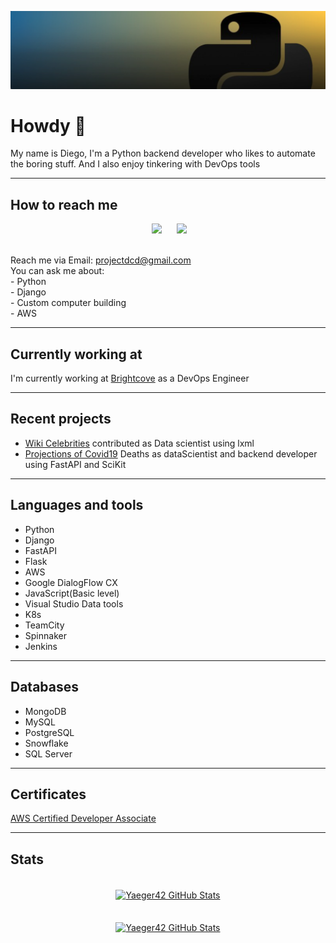 <a href="https://github.com/Yaeger42/projections"><img src="./assets/banner.png"></a>
<p align="center">

# Howdy 🤠 
My name is Diego, I'm a Python backend developer who likes to automate the boring stuff. And I also enjoy tinkering with DevOps tools
</p>

***

## How to reach me
<p align="center">
&nbsp;&nbsp;&nbsp;&nbsp;
  <a href="https://www.linkedin.com/in/diego-casillas-duarte-93a0a017b/"><img src="https://img.shields.io/badge/linkedin-%230077B5.svg?&style=for-the-badge&logo=linkedin&logoColor=white" /></a>&nbsp;&nbsp;&nbsp;
  &nbsp;
  <a href="https://platzi.com/p/Yaeger/"><img src="https://img.shields.io/badge/Platzi-98CA3F.svg?&style=for-the-badge&logo=platzi&logoColor=white" /></a>&nbsp;&nbsp;&nbsp;&nbsp;
</p>
<br>
Reach me via Email: <a href="mailto:projectdcd@gmail.com">projectdcd@gmail.com</a>
<br>
You can ask me about:
<br>
- Python
<br>
- Django
<br>
- Custom computer building
<br>
- AWS


***
## Currently working at
I'm currently working at <a href="https://brightcove.com/">Brightcove</a> as a DevOps Engineer

***
## Recent projects
- <a href="https://github.com/AbejaCruz/people-new-backend">Wiki Celebrities</a> contributed as Data scientist using lxml
- <a href="https://github.com/Yaeger42/projections">Projections of Covid19</a> Deaths  as dataScientist and backend developer using FastAPI and SciKit 

***
## Languages and tools
- Python
- Django
- FastAPI
- Flask
- AWS
- Google DialogFlow CX
- JavaScript(Basic level)
- Visual Studio Data tools
- K8s
- TeamCity
- Spinnaker
- Jenkins

***
## Databases
- MongoDB
- MySQL
- PostgreSQL
- Snowflake
- SQL Server



***
## Certificates
<a href="https://www.credly.com/badges/db768e1f-4417-435e-b35c-fe45388606eb/public_url">AWS Certified Developer Associate</a>

***
## Stats
<br>

<div align="center">
<a href="https://github.com/Yaeger42">
  <img align="center" src="https://github-readme-stats.vercel.app/api/top-langs/?username=Yaeger42&theme=dracula&count_private=true&hide=css,blade" alt="Yaeger42 GitHub Stats" />

<br>
<br>
<br>
<a href="https://github.com/Yaeger42">
  <img align="center" src="https://github-readme-stats.vercel.app/api?username=Yaeger42&count_private=true&show_icons=true&line_height=27&theme=dracula" alt="Yaeger42 GitHub Stats"/>
</a>
</div>

